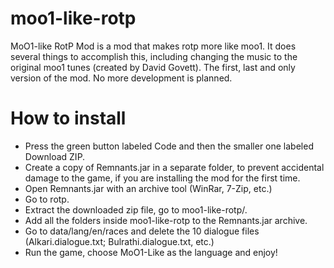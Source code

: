 # moo1-like-rotp

MoO1-like RotP Mod is a mod that makes rotp more like moo1. It does several things to accomplish this, including changing the music to the original moo1 tunes (created by David Govett). The first, last and only version of the mod. No more development is planned.

# How to install

 - Press the green button labeled Code and then the smaller one labeled Download ZIP.
 - Create a copy of Remnants.jar in a separate folder, to prevent accidental damage to the game, if you are installing the mod for the first time.
 - Open Remnants.jar with an archive tool (WinRar, 7-Zip, etc.)
 - Go to rotp.
 - Extract the downloaded zip file, go to moo1-like-rotp/.
 - Add all the folders inside moo1-like-rotp to the Remnants.jar archive.
 - Go to data/lang/en/races and delete the 10 dialogue files (Alkari.dialogue.txt; Bulrathi.dialogue.txt, etc.)
 - Run the game, choose MoO1-Like as the language and enjoy!
